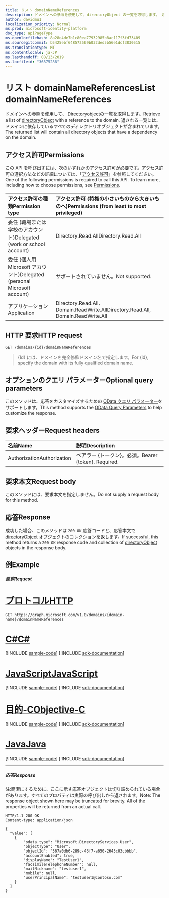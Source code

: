 ```yaml
---
title: リスト domainNameReferences
description: ドメインへの参照を使用して、directoryObject の一覧を取得します。 返される一覧には、ドメインに依存しているすべてのディレクトリオブジェクトが含まれています。
author: davidmu1
localization_priority: Normal
ms.prod: microsoft-identity-platform
doc_type: apiPageType
ms.openlocfilehash: 8a28e4de7b1c80ea77932985b8ac117f3fd73409
ms.sourcegitcommit: b5425ebf648572569b032ded5b56e1dcf3830515
ms.translationtype: MT
ms.contentlocale: ja-JP
ms.lasthandoff: 08/13/2019
ms.locfileid: "36375288"
---
```

# <a name="list-domainnamereferences"></a><span data-ttu-id="c6ec9-104">リスト domainNameReferences</span><span class="sxs-lookup"><span data-stu-id="c6ec9-104">List domainNameReferences</span></span>

<span data-ttu-id="c6ec9-105">ドメインへの参照を使用して、 [Directoryobject](../resources/directoryobject.md)の一覧を取得します。</span><span class="sxs-lookup"><span data-stu-id="c6ec9-105">Retrieve a list of [directoryObject](../resources/directoryobject.md) with a reference to the domain.</span></span> <span data-ttu-id="c6ec9-106">返される一覧には、ドメインに依存しているすべてのディレクトリオブジェクトが含まれています。</span><span class="sxs-lookup"><span data-stu-id="c6ec9-106">The returned list will contain all directory objects that have a dependency on the domain.</span></span>

## <a name="permissions"></a><span data-ttu-id="c6ec9-107">アクセス許可</span><span class="sxs-lookup"><span data-stu-id="c6ec9-107">Permissions</span></span>

<span data-ttu-id="c6ec9-p103">この API を呼び出すには、次のいずれかのアクセス許可が必要です。アクセス許可の選択方法などの詳細については、「[アクセス許可](/graph/permissions-reference)」を参照してください。</span><span class="sxs-lookup"><span data-stu-id="c6ec9-p103">One of the following permissions is required to call this API. To learn more, including how to choose permissions, see [Permissions](/graph/permissions-reference).</span></span>


|<span data-ttu-id="c6ec9-110">アクセス許可の種類</span><span class="sxs-lookup"><span data-stu-id="c6ec9-110">Permission type</span></span>      | <span data-ttu-id="c6ec9-111">アクセス許可 (特権の小さいものから大きいものへ)</span><span class="sxs-lookup"><span data-stu-id="c6ec9-111">Permissions (from least to most privileged)</span></span>              |
|:--------------------|:---------------------------------------------------------|
|<span data-ttu-id="c6ec9-112">委任 (職場または学校のアカウント)</span><span class="sxs-lookup"><span data-stu-id="c6ec9-112">Delegated (work or school account)</span></span> | <span data-ttu-id="c6ec9-113">Directory.Read.All</span><span class="sxs-lookup"><span data-stu-id="c6ec9-113">Directory.Read.All</span></span>    |
|<span data-ttu-id="c6ec9-114">委任 (個人用 Microsoft アカウント)</span><span class="sxs-lookup"><span data-stu-id="c6ec9-114">Delegated (personal Microsoft account)</span></span> | <span data-ttu-id="c6ec9-115">サポートされていません。</span><span class="sxs-lookup"><span data-stu-id="c6ec9-115">Not supported.</span></span>    |
|<span data-ttu-id="c6ec9-116">アプリケーション</span><span class="sxs-lookup"><span data-stu-id="c6ec9-116">Application</span></span> | <span data-ttu-id="c6ec9-117">Directory.Read.All、Domain.ReadWrite.All</span><span class="sxs-lookup"><span data-stu-id="c6ec9-117">Directory.Read.All, Domain.ReadWrite.All</span></span> |

## <a name="http-request"></a><span data-ttu-id="c6ec9-118">HTTP 要求</span><span class="sxs-lookup"><span data-stu-id="c6ec9-118">HTTP request</span></span>
<!-- { "blockType": "ignored" } -->
```http
GET /domains/{id}/domainNameReferences
```

> <span data-ttu-id="c6ec9-119">{Id} には、ドメインを完全修飾ドメイン名で指定します。</span><span class="sxs-lookup"><span data-stu-id="c6ec9-119">For {id}, specify the domain with its fully qualified domain name.</span></span>

## <a name="optional-query-parameters"></a><span data-ttu-id="c6ec9-120">オプションのクエリ パラメーター</span><span class="sxs-lookup"><span data-stu-id="c6ec9-120">Optional query parameters</span></span>

<span data-ttu-id="c6ec9-121">このメソッドは、応答をカスタマイズするための [OData クエリ パラメーター](https://developer.microsoft.com/graph/docs/concepts/query_parameters)をサポートします。</span><span class="sxs-lookup"><span data-stu-id="c6ec9-121">This method supports the [OData Query Parameters](https://developer.microsoft.com/graph/docs/concepts/query_parameters) to help customize the response.</span></span>

## <a name="request-headers"></a><span data-ttu-id="c6ec9-122">要求ヘッダー</span><span class="sxs-lookup"><span data-stu-id="c6ec9-122">Request headers</span></span>

| <span data-ttu-id="c6ec9-123">名前</span><span class="sxs-lookup"><span data-stu-id="c6ec9-123">Name</span></span>      |<span data-ttu-id="c6ec9-124">説明</span><span class="sxs-lookup"><span data-stu-id="c6ec9-124">Description</span></span>|
|:----------|:----------|
| <span data-ttu-id="c6ec9-125">Authorization</span><span class="sxs-lookup"><span data-stu-id="c6ec9-125">Authorization</span></span>  | <span data-ttu-id="c6ec9-p104">ベアラー {トークン}。必須。</span><span class="sxs-lookup"><span data-stu-id="c6ec9-p104">Bearer {token}. Required.</span></span> |

## <a name="request-body"></a><span data-ttu-id="c6ec9-128">要求本文</span><span class="sxs-lookup"><span data-stu-id="c6ec9-128">Request body</span></span>

<span data-ttu-id="c6ec9-129">このメソッドには、要求本文を指定しません。</span><span class="sxs-lookup"><span data-stu-id="c6ec9-129">Do not supply a request body for this method.</span></span>

## <a name="response"></a><span data-ttu-id="c6ec9-130">応答</span><span class="sxs-lookup"><span data-stu-id="c6ec9-130">Response</span></span>

<span data-ttu-id="c6ec9-131">成功した場合、このメソッドは `200 OK` 応答コードと、応答本文で [directoryObject](../resources/directoryobject.md) オブジェクトのコレクションを返します。</span><span class="sxs-lookup"><span data-stu-id="c6ec9-131">If successful, this method returns a `200 OK` response code and collection of [directoryObject](../resources/directoryobject.md) objects in the response body.</span></span>

## <a name="example"></a><span data-ttu-id="c6ec9-132">例</span><span class="sxs-lookup"><span data-stu-id="c6ec9-132">Example</span></span>
##### <a name="request"></a><span data-ttu-id="c6ec9-133">要求</span><span class="sxs-lookup"><span data-stu-id="c6ec9-133">Request</span></span>


# <a name="httptabhttp"></a>[<span data-ttu-id="c6ec9-134">プロトコル</span><span class="sxs-lookup"><span data-stu-id="c6ec9-134">HTTP</span></span>](#tab/http)
<!-- {
  "blockType": "request",
  "name": "get_domainnamereferences"
}-->
```http
GET https://graph.microsoft.com/v1.0/domains/{domain-name}/domainNameReferences
```
# <a name="ctabcsharp"></a>[<span data-ttu-id="c6ec9-135">C#</span><span class="sxs-lookup"><span data-stu-id="c6ec9-135">C#</span></span>](#tab/csharp)
[!INCLUDE [sample-code](../includes/snippets/csharp/get-domainnamereferences-csharp-snippets.md)]
[!INCLUDE [sdk-documentation](../includes/snippets/snippets-sdk-documentation-link.md)]

# <a name="javascripttabjavascript"></a>[<span data-ttu-id="c6ec9-136">JavaScript</span><span class="sxs-lookup"><span data-stu-id="c6ec9-136">JavaScript</span></span>](#tab/javascript)
[!INCLUDE [sample-code](../includes/snippets/javascript/get-domainnamereferences-javascript-snippets.md)]
[!INCLUDE [sdk-documentation](../includes/snippets/snippets-sdk-documentation-link.md)]

# <a name="objective-ctabobjc"></a>[<span data-ttu-id="c6ec9-137">目的-C</span><span class="sxs-lookup"><span data-stu-id="c6ec9-137">Objective-C</span></span>](#tab/objc)
[!INCLUDE [sample-code](../includes/snippets/objc/get-domainnamereferences-objc-snippets.md)]
[!INCLUDE [sdk-documentation](../includes/snippets/snippets-sdk-documentation-link.md)]

# <a name="javatabjava"></a>[<span data-ttu-id="c6ec9-138">Java</span><span class="sxs-lookup"><span data-stu-id="c6ec9-138">Java</span></span>](#tab/java)
[!INCLUDE [sample-code](../includes/snippets/java/get-domainnamereferences-java-snippets.md)]
[!INCLUDE [sdk-documentation](../includes/snippets/snippets-sdk-documentation-link.md)]

---


##### <a name="response"></a><span data-ttu-id="c6ec9-139">応答</span><span class="sxs-lookup"><span data-stu-id="c6ec9-139">Response</span></span>
<span data-ttu-id="c6ec9-p105">注:簡潔にするために、ここに示す応答オブジェクトは切り詰められている場合があります。すべてのプロパティは実際の呼び出しから返されます。</span><span class="sxs-lookup"><span data-stu-id="c6ec9-p105">Note: The response object shown here may be truncated for brevity. All of the properties will be returned from an actual call.</span></span>
<!-- {
  "blockType": "response",
  "truncated": true,
  "@odata.type": "microsoft.graph.directoryObject",
  "isCollection": true
} -->
```http
HTTP/1.1 200 OK
Content-type: application/json

{
  "value": [
    {
        "odata.type": "Microsoft.DirectoryServices.User",
        "objectType": "User",
        "objectId": "567a0db6-289c-43f7-a650-2645c03cbbbb",
        "accountEnabled": true,
        "displayName": "TestUser1",
        "facsimileTelephoneNumber": null,
        "mailNickname": "testuser1",
        "mobile": null,
        "userPrincipalName": "testuser1@contoso.com"
    }
  ]
}
```

<!-- uuid: 8fcb5dbc-d5aa-4681-8e31-b001d5168d79
2015-10-25 14:57:30 UTC -->
<!-- {
  "type": "#page.annotation",
  "description": "List domainNameReferences",
  "keywords": "",
  "section": "documentation",
  "tocPath": "",
  "suppressions": [
  ]
}-->
